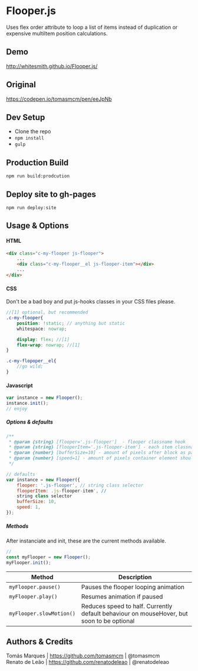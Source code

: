 # Flooper.js
Uses flex order attribute to loop a list of items instead of duplication or expensive multiItem position calculations.

## Demo
http://whitesmith.github.io/Flooper.js/

## Original<br>
https://codepen.io/tomasmcm/pen/eeJpNb<br>

## Dev Setup
* Clone the repo
* `npm install`
* `gulp`

## Production Build 
`npm run build:prodcution`


## Deploy site to gh-pages
`npm run deploy:site`


## Usage & Options

#### HTML

```HTML
<div class="c-my-flooper js-flooper">
	...
	<div class="c-my-flooper__el js-flooper-item"></div>
	...
</div>
```

#### CSS
Don't be a bad boy and put js-hooks classes in your CSS files please.

```SCSS
//[1] optional, but recommended
.c-my-flooper{
	position: !static; // anything but static
	whitespace: nowrap;

	display: flex; //[1]
	flex-wrap: nowrap; //[1]
}

.c-my-flopoper__el{
	//go wild;
}
```
#### Javascript
```javascript
var instance = new Flooper();
instance.init();
// enjoy
```

##### Options & defaults
```javascript
/**
 * @param {string} [flooper='.js-flooper']  - flooper classname hook
 * @param {string} [flooperItem='.js-flooper-item'] - each item classname hook
 * @param {number} [bufferSize=10] - amount of pixels after block as past left side
 * @param {number} [speed=1] - amount of pixels container element should move per call.
 */

// defaults
var instance = new Flooper({
	flooper: '.js-flooper', // string class selector
	flooperItem: .js-flooper-item', // 
	string class selector
	bufferSize: 10,
	speed: 1,
});
``` 

##### Methods
After instanciate and init, these are the current methods available.
```javascript
//
const myFlooper = new Flooper();
myFlooper.init();

```

| Method                   | Description                           
| -------------------------| ------------------                    
| `myFlooper.pause()`      | Pauses the flooper looping animation             
| `myFlooper.play()`       | Resumes animation if paused                    
| `myFlooper.slowMotion()` | Reduces speed to half. Currently default behaviour on mouseHover, but soon to be optional            


## Authors & Credits <br>
Tomás Marques | https://github.com/tomasmcm | @tomasmcm<br>
Renato de Leão | https://github.com/renatodeleao | @renatodeleao<br>


